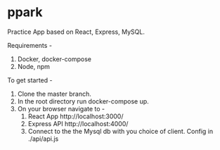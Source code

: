 # ppark

Practice App based on React, Express, MySQL.

Requirements - 
1. Docker, docker-compose
2. Node, npm

To get started - 
1. Clone the master branch.
2. In the root directory run docker-compose up.
3. On your browser navigate to - 
    1. React App http://localhost:3000/ 
    2. Express API http://localhost:4000/ 
    3. Connect to the the Mysql db with you choice of client. Config in ./api/api.js

